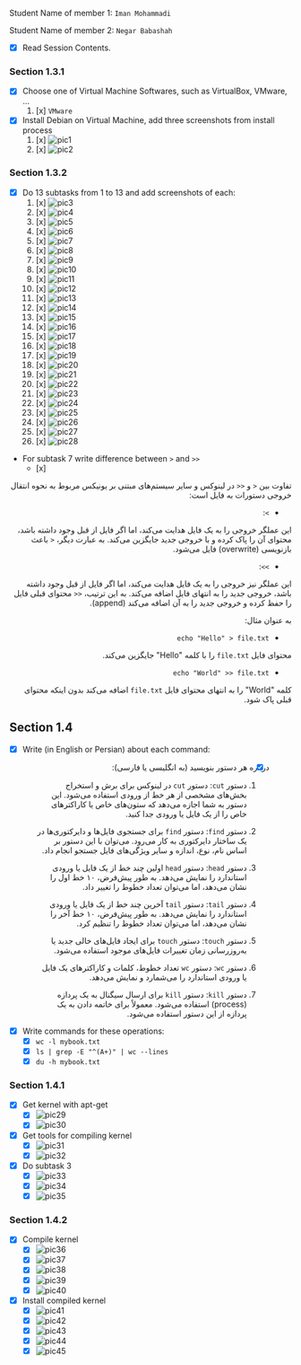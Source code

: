 Student Name of member 1: `Iman Mohammadi`

Student Name of member 2: `Negar Babashah`

- [x] Read Session Contents.

### Section 1.3.1
- [x] Choose one of Virtual Machine Softwares, such as VirtualBox, VMware, ...
    1. [x] `VMware`
- [x] Install Debian on Virtual Machine, add three screenshots from install process
    1. [x] ![pic1](https://github.com/user-attachments/assets/e716e73e-ec86-4f1b-bd0d-8fcb99497c2d)
    2. [x] ![pic2](https://github.com/user-attachments/assets/3db195c0-b12f-4507-93d6-adf5cd678300)

### Section 1.3.2

- [x] Do 13 subtasks from 1 to 13 and add screenshots of each:
    1. [x] ![pic3](https://github.com/user-attachments/assets/f79873d5-fcb8-4d93-971b-cfbb4d15db29)
    1. [x] ![pic4](https://github.com/user-attachments/assets/13f13011-67e9-46dc-bb70-b83851d1cd8d)
    1. [x] ![pic5](https://github.com/user-attachments/assets/dd844220-dff1-4107-b0b0-a3c94286f5e3)
    1. [x] ![pic6](https://github.com/user-attachments/assets/293e8531-7ffa-4720-a5d0-29e0228031ad)
    1. [x] ![pic7](https://github.com/user-attachments/assets/d8d59dc2-4bcd-4f28-8a0d-47bde4193c6c)
    1. [x] ![pic8](https://github.com/user-attachments/assets/551f202b-e030-4717-8c3f-9b2dabbd9d14)
    1. [x] ![pic9](https://github.com/user-attachments/assets/821e019d-8c66-4949-b5c8-da99b473eb41)
    1. [x] ![pic10](https://github.com/user-attachments/assets/a11c31f7-7fdb-48a2-a6f7-f2e4d9f0806d)
    1. [x] ![pic11](https://github.com/user-attachments/assets/50b684d7-4115-4384-8bdb-6b7306a628f2)
    1. [x] ![pic12](https://github.com/user-attachments/assets/701f8957-33dd-4d06-8bac-705125d71b53)
    1. [x] ![pic13](https://github.com/user-attachments/assets/17b336ce-9174-4944-a327-9d338115e482)
    1. [x] ![pic14](https://github.com/user-attachments/assets/ab764581-a143-4580-9b8f-50c34dc154c5)
    1. [x] ![pic15](https://github.com/user-attachments/assets/1fd83bfa-6bd6-459e-851a-99c7ce16a0a5)
    1. [x] ![pic16](https://github.com/user-attachments/assets/56260509-1d73-44e0-bbb7-73bf3345ace2)
    1. [x] ![pic17](https://github.com/user-attachments/assets/ad3f4c2c-a584-40f5-a010-1ecdb6f349dc)
    1. [x] ![pic18](https://github.com/user-attachments/assets/21634b58-c243-4ce1-9838-c1cc4500c501)
    1. [x] ![pic19](https://github.com/user-attachments/assets/843fad01-ccdb-4745-90c0-366cbd90c2f2)
    1. [x] ![pic20](https://github.com/user-attachments/assets/2caf8245-9c15-4396-86ec-0d03a3e14023)
    1. [x] ![pic21](https://github.com/user-attachments/assets/112e80da-cdf3-4c49-8302-6f7284bb8bda)
    1. [x] ![pic22](https://github.com/user-attachments/assets/9c60fd4f-6a8c-49a1-a717-e428831f4dd5)
    1. [x] ![pic23](https://github.com/user-attachments/assets/2069a6f3-762e-496f-add8-c73600fc81b2)
    1. [x] ![pic24](https://github.com/user-attachments/assets/2a048ee9-a203-4302-8d41-5fedb9440da1)
    1. [x] ![pic25](https://github.com/user-attachments/assets/cf7d61c6-7e19-4250-ab50-8c7445bb1b10)
    1. [x] ![pic26](https://github.com/user-attachments/assets/607e7321-c7b4-4658-ba9f-cbc41760fd68)
    1. [x] ![pic27](https://github.com/user-attachments/assets/04e60f62-0e7c-4e25-9047-ae1c84220c33)
    1. [x] ![pic28](https://github.com/user-attachments/assets/01f17dea-70bd-480c-b319-62586cf45205)

- For subtask 7 write difference between `>` and `>>`
    - [x]

<div dir="rtl">

تفاوت بین <span dir="ltr">`>`</span> و <span dir="ltr">`>>`</span> در لینوکس و سایر سیستم‌های مبتنی بر یونیکس مربوط به نحوه انتقال خروجی دستورات به فایل است:

- `>`:

این عملگر خروجی را به یک فایل هدایت می‌کند، اما اگر فایل از قبل وجود داشته باشد، محتوای آن را پاک کرده و با خروجی جدید جایگزین می‌کند. به عبارت دیگر، <span dir="ltr">`>`</span> باعث بازنویسی (overwrite) فایل می‌شود.
  
- `>>`:

این عملگر نیز خروجی را به یک فایل هدایت می‌کند، اما اگر فایل از قبل وجود داشته باشد، خروجی جدید را به انتهای فایل اضافه می‌کند. به این ترتیب، <span dir="ltr">`>>`</span> محتوای قبلی فایل را حفظ کرده و خروجی جدید را به آن اضافه می‌کند (append).

به عنوان مثال:
- `echo "Hello" > file.txt`

محتوای فایل `file.txt` را با کلمه "Hello" جایگزین می‌کند.
- `echo "World" >> file.txt`

کلمه "World" را به انتهای محتوای فایل `file.txt` اضافه می‌کند بدون اینکه محتوای قبلی پاک شود.

</div>

## Section 1.4 

- [x] Write (in English or Persian) about each command:

<div dir="rtl">

- [x] درباره هر دستور بنویسید (به انگلیسی یا فارسی):
    1. دستور `cut`:
دستور `cut` در لینوکس برای برش و استخراج بخش‌های مشخصی از هر خط از ورودی استفاده می‌شود. این دستور به شما اجازه می‌دهد که ستون‌های خاص یا کاراکترهای خاص را از یک فایل یا ورودی جدا کنید.

    2. دستور `find`:
دستور `find` برای جستجوی فایل‌ها و دایرکتوری‌ها در یک ساختار دایرکتوری به کار می‌رود. می‌توان با این دستور بر اساس نام، نوع، اندازه و سایر ویژگی‌های فایل جستجو انجام داد.

    3. دستور `head`:
دستور `head` اولین چند خط از یک فایل یا ورودی استاندارد را نمایش می‌دهد. به طور پیش‌فرض، ۱۰ خط اول را نشان می‌دهد، اما می‌توان تعداد خطوط را تغییر داد.

    4. دستور `tail`:
دستور `tail` آخرین چند خط از یک فایل یا ورودی استاندارد را نمایش می‌دهد. به طور پیش‌فرض، ۱۰ خط آخر را نشان می‌دهد، اما می‌توان تعداد خطوط را تنظیم کرد.

    5. دستور `touch`:
دستور `touch` برای ایجاد فایل‌های خالی جدید یا به‌روزرسانی زمان تغییرات فایل‌های موجود استفاده می‌شود.

    6. دستور `wc`:
دستور `wc` تعداد خطوط، کلمات و کاراکترهای یک فایل یا ورودی استاندارد را می‌شمارد و نمایش می‌دهد.

    7. دستور `kill`:
دستور `kill` برای ارسال سیگنال به یک پردازه (process) استفاده می‌شود. معمولاً برای خاتمه دادن به یک پردازه از این دستور استفاده می‌شود.

</div>


- [x] Write commands for these operations:
    - [x] `wc -l mybook.txt`
    - [x] `ls | grep -E "^(A+)" | wc --lines`
    - [x] `du -h mybook.txt`

### Section 1.4.1

- [x] Get kernel with apt-get
    - [x] ![pic29](https://github.com/user-attachments/assets/6ef9f6cd-a76f-43a0-9bdc-8478c77191fc)
    - [x] ![pic30](https://github.com/user-attachments/assets/de881d48-b9fe-4adb-8737-a91cb966253b)
- [x] Get tools for compiling kernel
    - [x] ![pic31](https://github.com/user-attachments/assets/a0212b7f-13ce-4d54-ae3e-688d4f441ecf)
    - [x] ![pic32](https://github.com/user-attachments/assets/5ebc3f3f-9d60-4fa3-b1f4-7396db2bf030)
- [x] Do subtask 3
    - [x] ![pic33](https://github.com/user-attachments/assets/eb126f3e-413c-478c-9dde-bae984919c90)
    - [x] ![pic34](https://github.com/user-attachments/assets/c315644e-b74e-47ed-b4e8-dadbd3629036)
    - [x] ![pic35](https://github.com/user-attachments/assets/0aa20744-6635-40d5-8212-82996bbd7519)

### Section 1.4.2

- [x] Compile kernel
    - [x] ![pic36](https://github.com/user-attachments/assets/445d2f73-6b8e-46cf-be60-f928dd6b935b)
    - [x] ![pic37](https://github.com/user-attachments/assets/750c7b2e-8291-49d3-bed0-779979b0d298)
    - [x] ![pic38](https://github.com/user-attachments/assets/411e6fc3-da86-4357-8ab3-44615392c7d6)
    - [x] ![pic39](https://github.com/user-attachments/assets/9647c0fb-5c96-4bf7-bf7b-ad66eeab322c)
    - [x] ![pic40](https://github.com/user-attachments/assets/709d40f7-2252-4338-8dcf-948108cd68a9)

- [x] Install compiled kernel
    - [x] ![pic41](https://github.com/user-attachments/assets/b8e730dc-4c44-4314-81ad-a49edb916811)
    - [x] ![pic42](https://github.com/user-attachments/assets/573e8bc6-8c70-4578-a408-dc8b9a71c607)
    - [x] ![pic43](https://github.com/user-attachments/assets/14f9022a-905e-43f4-830f-1438c0cbffe8)
    - [x] ![pic44](https://github.com/user-attachments/assets/de96dad8-1962-46fb-936d-313740c88061)
    - [x] ![pic45](https://github.com/user-attachments/assets/29c0de89-82e8-4837-b27f-c6e5b488c0ff)
